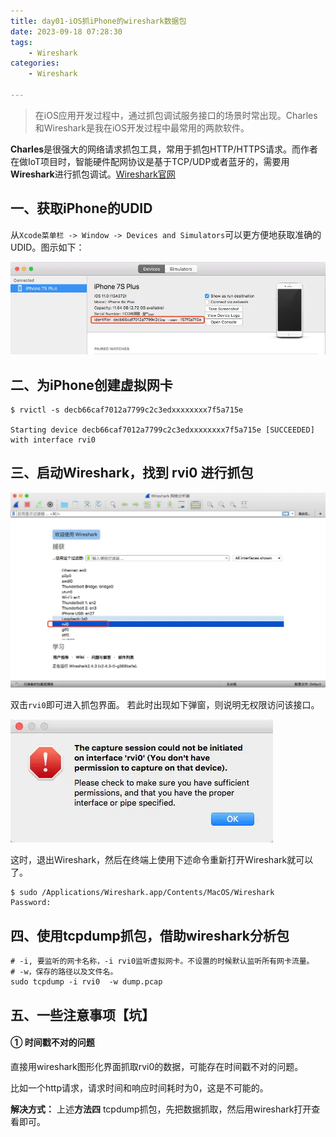 ```yaml
---
title: day01-iOS抓iPhone的wireshark数据包
date: 2023-09-18 07:28:30
tags: 
	- Wireshark
categories: 
	- Wireshark

---
```




> 在iOS应用开发过程中，通过抓包调试服务接口的场景时常出现。Charles和Wireshark是我在iOS开发过程中最常用的两款软件。



**Charles**是很强大的网络请求抓包工具，常用于抓包HTTP/HTTPS请求。而作者在做IoT项目时，智能硬件配网协议是基于TCP/UDP或者蓝牙的，需要用**Wireshark**进行抓包调试。[Wireshark官网](https://links.jianshu.com/go?to=https%3A%2F%2Fwww.wireshark.org)



## 一、获取iPhone的UDID



从`Xcode菜单栏 -> Window -> Devices and Simulators`可以更方便地获取准确的UDID。图示如下：

![img](day01-iOS抓iPhone数据包/webp)





## 二、为iPhone创建虚拟网卡

```
$ rvictl -s decb66caf7012a7799c2c3edxxxxxxxx7f5a715e

Starting device decb66caf7012a7799c2c3edxxxxxxxx7f5a715e [SUCCEEDED] with interface rvi0
```



## 三、启动Wireshark，找到 rvi0 进行抓包



![img](day01-iOS抓iPhone数据包/webp-20230918170235617)





双击`rvi0`即可进入抓包界面。
若此时出现如下弹窗，则说明无权限访问该接口。



![img](day01-iOS抓iPhone数据包/webp-20230918170259224)



这时，退出Wireshark，然后在终端上使用下述命令重新打开Wireshark就可以了。

```
$ sudo /Applications/Wireshark.app/Contents/MacOS/Wireshark 
Password:
```



## 四、使用tcpdump抓包，借助wireshark分析包

```shell
# -i, 要监听的网卡名称，-i rvi0监听虚拟网卡。不设置的时候默认监听所有网卡流量。
# -w，保存的路径以及文件名。
sudo tcpdump -i rvi0  -w dump.pcap
```



## 五、一些注意事项【坑】



#### ① 时间戳不对的问题

直接用wireshark图形化界面抓取rvi0的数据，可能存在时间戳不对的问题。

比如一个http请求，请求时间和响应时间耗时为0，这是不可能的。

**解决方式：** 上述**方法四** tcpdump抓包，先把数据抓取，然后用wireshark打开查看即可。



